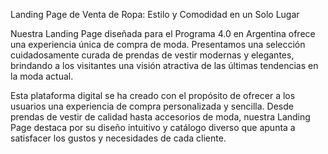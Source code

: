 Landing Page de Venta de Ropa: Estilo y Comodidad en un Solo Lugar

Nuestra Landing Page diseñada para el Programa 4.0 en Argentina ofrece una experiencia única de compra de moda. Presentamos una selección cuidadosamente curada de prendas de vestir modernas y elegantes, brindando a los visitantes una visión atractiva de las últimas tendencias en la moda actual.

Esta plataforma digital se ha creado con el propósito de ofrecer a los usuarios una experiencia de compra personalizada y sencilla. Desde prendas de vestir de calidad hasta accesorios de moda, nuestra Landing Page destaca por su diseño intuitivo y catálogo diverso que apunta a satisfacer los gustos y necesidades de cada cliente.
